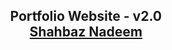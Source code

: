 <h2 align="center">
  Portfolio Website - v2.0<br/>
  <a href="https://shahbaznadeemportfolio.netlify.com" target="_blank">Shahbaz Nadeem</a>
</h2>
